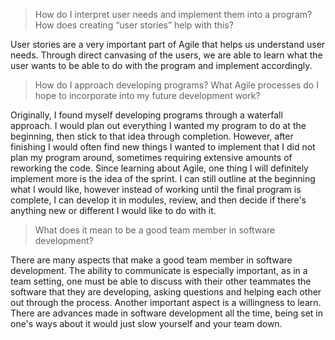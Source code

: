 > How do I interpret user needs and implement them into a program? How does creating “user stories” help with this?

User stories are a very important part of Agile that helps us understand user needs. Through direct canvasing of the users, we are able to learn what the user wants to be able to do with the program and implement accordingly.

> How do I approach developing programs? What Agile processes do I hope to incorporate into my future development work?

Originally, I found myself developing programs through a waterfall approach. I would plan out everything I wanted my program to do at the beginning, then stick to that idea through completion. However, after finishing I would often find new things I wanted to implement that I did not plan my program around, sometimes requiring extensive amounts of reworking the code. Since learning about Agile, one thing I will definitely implement more is the idea of the sprint. I can still outline at the beginning what I would like, however instead of working until the final program is complete, I can develop it in modules, review, and then decide if there's anything new or different I would like to do with it.

> What does it mean to be a good team member in software development?

There are many aspects that make a good team member in software development. The ability to communicate is especially important, as in a team setting, one must be able to discuss with their other teammates the software that they are developing, asking questions and helping each other out through the process. Another important aspect is a willingness to learn. There are advances made in software development all the time, being set in one's ways about it would just slow yourself and your team down.
